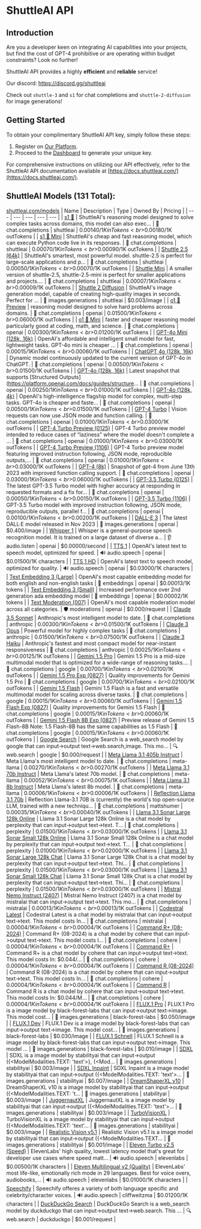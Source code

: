 # ShuttleAI API

## Introduction

Are you a developer keen on integrating AI capabilities into your projects, but find the cost of GPT-4 prohibitive or are operating within budget constraints? Look no further!

ShuttleAI API provides a highly **efficient** and **reliable** service!

Our discord: https://discord.gg/shuttleai

Check out `shuttle-3` and `s1` for chat completions and `shuttle-2-diffusion` for image generations!

## Getting Started

To obtain your complimentary ShuttleAI API key, simply follow these steps:

1. Register on [Our Platform](https://shuttleai.com).
2. Proceed to the [Dashboard](https://shuttleai.com/keys) to generate your unique key.

For comprehensive instructions on utilizing our API effectively, refer to the ShuttleAI API documentation available at [https://docs.shuttleai.com/](https://docs.shuttleai.com/).

## ShuttleAI Models (131 Total):
[shuttleai.com/models](https://shuttleai.com/models)
| Name | Description | Type | Owned By | Pricing |
| --- | --- | --- | --- | --- |
| [s1 🍓](https://api.shuttleai.com/v1/models/s1) | ShuttleAI's reasoning model designed to solve complex tasks across domains, this model can also exec... | 💬 chat.completions | shuttleai | $0.00140/1K inTokens<br>$0.00180/1K outTokens |
| [s1 🍓 Mini](https://api.shuttleai.com/v1/models/s1-mini) | ShuttleAI's cheap and fast reasoning model, which can execute Python code live in its responses. | 💬 chat.completions | shuttleai | $0.00070/1K inTokens<br>$0.00090/1K outTokens |
| [Shuttle 2.5 (64k)](https://api.shuttleai.com/v1/models/shuttle-2.5) | ShuttleAI's smartest, most powerful model. shuttle-2.5 is perfect for large-scale applications and p... | 💬 chat.completions | shuttleai | $0.00050/1K inTokens<br>$0.00070/1K outTokens |
| [Shuttle Mini](https://api.shuttleai.com/v1/models/shuttle-2.5-mini-2024-09-11) | A smaller version of shuttle-2.5, shuttle-2.5-mini is perfect for smaller applications and projects.... | 💬 chat.completions | shuttleai | $0.00007/1K inTokens<br>$0.00009/1K outTokens |
| [Shuttle 2 Diffusion](https://api.shuttleai.com/v1/models/shuttle-2-diffusion) | ShuttleAI's image generation model, capable of creating high-quality images in seconds. Perfect for ... | 🎨 images.generations | shuttleai | $0.003/image |
| [o1 🍓 Preview](https://api.shuttleai.com/v1/models/o1-preview-2024-09-12) | reasoning model designed to solve hard problems across domains. | 💬 chat.completions | openai | $0.01500/1K inTokens<br>$0.06000/1K outTokens |
| [o1 🍓 Mini](https://api.shuttleai.com/v1/models/o1-mini-2024-09-12) | faster and cheaper reasoning model particularly good at coding, math, and science. | 💬 chat.completions | openai | $0.00300/1K inTokens<br>$0.01200/1K outTokens |
| [GPT-4o Mini (128k, 16k)](https://api.shuttleai.com/v1/models/gpt-4o-mini-2024-07-18) | OpenAI's affordable and intelligent small model for fast, lightweight tasks. GPT-4o mini is cheaper ... | 💬 chat.completions | openai | $0.00015/1K inTokens<br>$0.00060/1K outTokens |
| [ChatGPT 4o (128k, 16k)](https://api.shuttleai.com/v1/models/chatgpt-4o-latest) | Dynamic model continuously updated to the current version of GPT-4o in ChatGPT. | 💬 chat.completions | openai | $0.00500/1K inTokens<br>$0.01500/1K outTokens |
| [GPT-4o (128k, 16k)](https://api.shuttleai.com/v1/models/gpt-4o-2024-08-06) | Latest snapshot that supports [Structured Outputs](https://platform.openai.com/docs/guides/structure... | 💬 chat.completions | openai | $0.00250/1K inTokens<br>$0.01000/1K outTokens |
| [GPT-4o (128k, 4k)](https://api.shuttleai.com/v1/models/gpt-4o-2024-05-13) | OpenAI's high-intelligence flagship model for complex, multi-step tasks. GPT-4o is cheaper and faste... | 💬 chat.completions | openai | $0.00500/1K inTokens<br>$0.01500/1K outTokens |
| [GPT-4 Turbo](https://api.shuttleai.com/v1/models/gpt-4-turbo-2024-04-09) | Vision requests can now use JSON mode and function calling. | 💬 chat.completions | openai | $0.01000/1K inTokens<br>$0.03000/1K outTokens |
| [GPT-4 Turbo Preview (0125)](https://api.shuttleai.com/v1/models/gpt-4-0125-preview) | GPT-4 Turbo preview model intended to reduce cases of “laziness” where the model doesn't complete a ... | 💬 chat.completions | openai | $0.01000/1K inTokens<br>$0.03000/1K outTokens |
| [GPT-4 Turbo Preview (1106)](https://api.shuttleai.com/v1/models/gpt-4-1106-preview) | GPT-4 Turbo preview model featuring improved instruction following, JSON mode, reproducible outputs,... | 💬 chat.completions | openai | $0.01000/1K inTokens<br>$0.03000/1K outTokens |
| [GPT-4 (8k)](https://api.shuttleai.com/v1/models/gpt-4-0613) | Snapshot of gpt-4 from June 13th 2023 with improved function calling support. | 💬 chat.completions | openai | $0.03000/1K inTokens<br>$0.06000/1K outTokens |
| [GPT-3.5 Turbo (0125)](https://api.shuttleai.com/v1/models/gpt-3.5-turbo-0125) | The latest GPT-3.5 Turbo model with higher accuracy at responding in requested formats and a fix for... | 💬 chat.completions | openai | $0.00050/1K inTokens<br>$0.00150/1K outTokens |
| [GPT-3.5 Turbo (1106)](https://api.shuttleai.com/v1/models/gpt-3.5-turbo-1106) | GPT-3.5 Turbo model with improved instruction following, JSON mode, reproducible outputs, parallel f... | 💬 chat.completions | openai | $0.00100/1K inTokens<br>$0.00200/1K outTokens |
| [DALL-E 3](https://api.shuttleai.com/v1/models/dall-e-3) | The latest DALL·E model released in Nov 2023 | 🎨 images.generations | openai | $0.400/image |
| [Whisper 1](https://api.shuttleai.com/v1/models/whisper-1) | Whisper is a general-purpose speech recognition model. It is trained on a large dataset of diverse a... | 👂 audio.listen | openai | $0.00000/second |
| [TTS 1](https://api.shuttleai.com/v1/models/tts-1) | OpenAI's latest text to speech model, optimized for speed. | 🔊 audio.speech | openai | $0.01500/1K characters |
| [TTS 1 HD](https://api.shuttleai.com/v1/models/tts-1-hd) | OpenAI's latest text to speech model, optimized for quality. | 🔊 audio.speech | openai | $0.03000/1K characters |
| [Text Embedding 3 (Large)](https://api.shuttleai.com/v1/models/text-embedding-3-large) | OpenAI's most capable embedding model for both english and non-english tasks | 🧠 embeddings | openai | $0.00013/1K tokens |
| [Text Embedding 3 (Small)](https://api.shuttleai.com/v1/models/text-embedding-3-small) | Increased performance over 2nd generation ada embedding model | 🧠 embeddings | openai | $0.00002/1K tokens |
| [Text Moderation (007)](https://api.shuttleai.com/v1/models/text-moderation-007) | OpenAI's most capable moderation model across all categories. | 🛡️ moderations | openai | $0.000/request |
| [Claude 3.5 Sonnet](https://api.shuttleai.com/v1/models/claude-3-5-sonnet-20240620) | Anthropic's most intelligent model to date. | 💬 chat.completions | anthropic | $0.00300/1K inTokens<br>$0.01500/1K outTokens |
| [Claude 3 Opus](https://api.shuttleai.com/v1/models/claude-3-opus-20240229) | Powerful model for highly complex tasks | 💬 chat.completions | anthropic | $0.01500/1K inTokens<br>$0.07500/1K outTokens |
| [Claude 3 Haiku](https://api.shuttleai.com/v1/models/claude-3-haiku-20240307) | Anthropic's fastest and most compact model for near-instant responsiveness | 💬 chat.completions | anthropic | $0.00025/1K inTokens<br>$0.00125/1K outTokens |
| [Gemini 1.5 Pro](https://api.shuttleai.com/v1/models/gemini-1.5-pro) | Gemini 1.5 Pro is a mid-size multimodal model that is optimized for a wide-range of reasoning tasks.... | 💬 chat.completions | google | $0.00700/1K inTokens<br>$0.02100/1K outTokens |
| [Gemini 1.5 Pro Exp (0827)](https://api.shuttleai.com/v1/models/gemini-1.5-pro-exp-0827) | Quality improvements for Gemini 1.5 Pro | 💬 chat.completions | google | $0.00700/1K inTokens<br>$0.02100/1K outTokens |
| [Gemini 1.5 Flash](https://api.shuttleai.com/v1/models/gemini-1.5-flash) | Gemini 1.5 Flash is a fast and versatile multimodal model for scaling across diverse tasks. | 💬 chat.completions | google | $0.00015/1K inTokens<br>$0.00060/1K outTokens |
| [Gemini 1.5 Flash Exp (0827)](https://api.shuttleai.com/v1/models/gemini-1.5-flash-exp-0827) | Quality improvements for Gemini 1.5 Flash | 💬 chat.completions | google | $0.00015/1K inTokens<br>$0.00060/1K outTokens |
| [Gemini 1.5 Flash 8B Exp (0827)](https://api.shuttleai.com/v1/models/gemini-1.5-flash-8b-exp-0827) | Preview release of Gemini 1.5 Flash-8B Note: 1.5 Flash-8B has the same capabilities as 1.5 Flash | 💬 chat.completions | google | $0.00015/1K inTokens<br>$0.00060/1K outTokens |
| [Google Search](https://api.shuttleai.com/v1/models/search-google) | Google Search is a web_search model by google that can input->output text->web.search,image. This mo... | 🔍 web.search | google | $0.000/request |
| [Meta Llama 3.1 405b Instruct](https://api.shuttleai.com/v1/models/meta-llama-3.1-405b-instruct) | Meta Llama's most intelligent model to date. | 💬 chat.completions | meta-llama | $0.00270/1K inTokens<br>$0.00270/1K outTokens |
| [Meta Llama 3.1 70b Instruct](https://api.shuttleai.com/v1/models/meta-llama-3.1-70b-instruct) | Meta Llama's latest 70b model. | 💬 chat.completions | meta-llama | $0.00052/1K inTokens<br>$0.00075/1K outTokens |
| [Meta Llama 3.1 8b Instruct](https://api.shuttleai.com/v1/models/meta-llama-3.1-8b-instruct) | Meta Llama's latest 8b model. | 💬 chat.completions | meta-llama | $0.00006/1K inTokens<br>$0.00006/1K outTokens |
| [Reflection Llama 3.1 70b](https://api.shuttleai.com/v1/models/reflection-llama-3.1-70b) | Reflection Llama-3.1 70B is (currently) the world's top open-source LLM, trained with a new techniqu... | 💬 chat.completions | mattshumer | $0.00035/1K inTokens<br>$0.00040/1K outTokens |
| [Llama 3.1 Sonar Large 128k Online](https://api.shuttleai.com/v1/models/llama-3.1-sonar-large-128k-online) | Llama 3.1 Sonar Large 128k Online is a chat model by perplexity that can input->output text->text. T... | 💬 chat.completions | perplexity | $0.01500/1K inTokens<br>$0.03000/1K outTokens |
| [Llama 3.1 Sonar Small 128k Online](https://api.shuttleai.com/v1/models/llama-3.1-sonar-small-128k-online) | Llama 3.1 Sonar Small 128k Online is a chat model by perplexity that can input->output text->text. T... | 💬 chat.completions | perplexity | $0.01000/1K inTokens<br>$0.02000/1K outTokens |
| [Llama 3.1 Sonar Large 128k Chat](https://api.shuttleai.com/v1/models/llama-3.1-sonar-large-128k-chat) | Llama 3.1 Sonar Large 128k Chat is a chat model by perplexity that can input->output text->text. Thi... | 💬 chat.completions | perplexity | $0.01500/1K inTokens<br>$0.03000/1K outTokens |
| [Llama 3.1 Sonar Small 128k Chat](https://api.shuttleai.com/v1/models/llama-3.1-sonar-small-128k-chat) | Llama 3.1 Sonar Small 128k Chat is a chat model by perplexity that can input->output text->text. Thi... | 💬 chat.completions | perplexity | $0.01500/1K inTokens<br>$0.03000/1K outTokens |
| [Mistral Nemo Instruct (2407)](https://api.shuttleai.com/v1/models/mistral-nemo-instruct-2407) | Mistral Nemo Instruct (2407) is a chat model by mistralai that can input->output text->text. This mo... | 💬 chat.completions | mistralai | $0.00013/1K inTokens<br>$0.00013/1K outTokens |
| [Codestral Latest](https://api.shuttleai.com/v1/models/codestral-2405) | Codestral Latest is a chat model by mistralai that can input->output text->text. This model costs In... | 💬 chat.completions | mistralai | $0.00004/1K inTokens<br>$0.00004/1K outTokens |
| [Command R+ (08-2024)](https://api.shuttleai.com/v1/models/command-r-plus-08-2024) | Command R+ (08-2024) is a chat model by cohere that can input->output text->text. This model costs I... | 💬 chat.completions | cohere | $0.00004/1K inTokens<br>$0.00004/1K outTokens |
| [Command R+](https://api.shuttleai.com/v1/models/command-r-plus) | Command R+ is a chat model by cohere that can input->output text->text. This model costs In: $0.044/... | 💬 chat.completions | cohere | $0.00004/1K inTokens<br>$0.00004/1K outTokens |
| [Command R (08-2024)](https://api.shuttleai.com/v1/models/command-r-08-2024) | Command R (08-2024) is a chat model by cohere that can input->output text->text. This model costs In... | 💬 chat.completions | cohere | $0.00004/1K inTokens<br>$0.00004/1K outTokens |
| [Command R](https://api.shuttleai.com/v1/models/command-r) | Command R is a chat model by cohere that can input->output text->text. This model costs In: $0.044/M... | 💬 chat.completions | cohere | $0.00004/1K inTokens<br>$0.00004/1K outTokens |
| [FLUX.1 Pro](https://api.shuttleai.com/v1/models/flux1-pro) | FLUX.1 Pro is a image model by black-forest-labs that can input->output text->image. This model cost... | 🎨 images.generations | black-forest-labs | $0.050/image |
| [FLUX.1 Dev](https://api.shuttleai.com/v1/models/flux1-dev) | FLUX.1 Dev is a image model by black-forest-labs that can input->output text->image. This model cost... | 🎨 images.generations | black-forest-labs | $0.030/image |
| [FLUX.1 Schnell](https://api.shuttleai.com/v1/models/flux1-schnell) | FLUX.1 Schnell is a image model by black-forest-labs that can input->output text->image. This model ... | 🎨 images.generations | black-forest-labs | $0.010/image |
| [SDXL](https://api.shuttleai.com/v1/models/sdxl) | SDXL is a image model by stabilityai that can input->output ({<ModelModalities.TEXT: 'text'>}, {<Mod... | 🎨 images.generations | stabilityai | $0.003/image |
| [SDXL Inpaint](https://api.shuttleai.com/v1/models/sdxl-inpaint) | SDXL Inpaint is a image model by stabilityai that can input->output ({<ModelModalities.TEXT: 'text'>... | 🎨 images.generations | stabilityai | $0.007/image |
| [DreamShaperXL v10](https://api.shuttleai.com/v1/models/dreamshaperxl-v10) | DreamShaperXL v10 is a image model by stabilityai that can input->output ({<ModelModalities.TEXT: 't... | 🎨 images.generations | stabilityai | $0.003/image |
| [JuggernautXL](https://api.shuttleai.com/v1/models/juggernautxl) | JuggernautXL is a image model by stabilityai that can input->output ({<ModelModalities.TEXT: 'text'>... | 🎨 images.generations | stabilityai | $0.003/image |
| [TurboVisionXL](https://api.shuttleai.com/v1/models/turbovisionxl) | TurboVisionXL is a image model by stabilityai that can input->output ({<ModelModalities.TEXT: 'text'... | 🎨 images.generations | stabilityai | $0.003/image |
| [Realistic Vision v5.1](https://api.shuttleai.com/v1/models/realistic-vision-v5.1) | Realistic Vision v5.1 is a image model by stabilityai that can input->output ({<ModelModalities.TEXT... | 🎨 images.generations | stabilityai | $0.001/image |
| [Eleven Turbo v2.5 (Speed)](https://api.shuttleai.com/v1/models/eleven_turbo_v2_5) | ElevenLabs' high quality, lowest latency model that's great for developer use cases where speed matt... | 🔊 audio.speech | elevenlabs | $0.00500/1K characters |
| [Eleven Multilingual v2 (Quality)](https://api.shuttleai.com/v1/models/eleven_multilingual_v2) | ElevenLabs' most life-like, emotionally rich mode in 29 languages. Best for voice overs, audiobooks,... | 🔊 audio.speech | elevenlabs | $0.01000/1K characters |
| [Speechify](https://api.shuttleai.com/v1/models/speechify) | Speechify offeres a variety of both language specific and celebrity/character voices. | 🔊 audio.speech | cliffweitzma | $0.01200/1K characters |
| [DuckDuckGo Search](https://api.shuttleai.com/v1/models/search-ddg) | DuckDuckGo Search is a web_search model by duckduckgo that can input->output text->web.search. This ... | 🔍 web.search | duckduckgo | $0.001/request |
